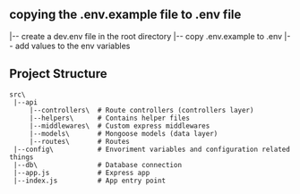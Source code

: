 ## copying the .env.example file to .env file

|-- create a dev.env file in the root directory
|-- copy .env.example to .env
|-- add values to the env variables

## Project Structure

```
src\
 |--api
     |--controllers\  # Route controllers (controllers layer)
     |--helpers\      # Contains helper files
     |--middlewares\  # Custom express middlewares
     |--models\       # Mongoose models (data layer)
     |--routes\       # Routes
 |--config\           # Envoriment variables and configuration related things
 |--db\               # Database connection
 |--app.js            # Express app
 |--index.js          # App entry point

```